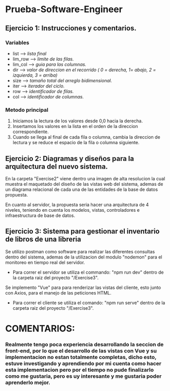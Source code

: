 # Prueba-Software-Engineer

## Ejercicio 1: Instrucciones y comentarios.

### Variables
- list --> *lista final*
- lim_row --> *limite de las filas.*
- lim_col --> *guia para las columnas.*
- dir --> *valor de direccion en el recorrido ( 0 = derecha, 1= abajo, 2 = izquierda, 3 = arriba)*
- size --> *tamaño total del arreglo bidimensional.*
- iter --> *iterador del ciclo.*
- row --> *identificador de filas.*
- col --> *identificador de columnas.*

### Metodo principal
1. Iniciamos la lectura de los valores desde 0,0 hacia la derecha.
2. Insertamos los valores en la lista en el orden de la direccion correspondiente.
3. Cuando se llega al final de cada fila o columna, cambia la direccion de lectura y se reduce el espacio de la fila o columna siguiente.

## Ejercicio 2: Diagramas y diseños para la arquitectura del nuevo sistema.

En la carpeta "Exercise2" viene dentro una imagen de alta resolucion la cual muestra el maquetado del diseño de las vistas web del sistema, ademas de un diagrama relacional de cada una de las entidades de la base de datos propuesta.

En cuanto al servidor, la propuesta seria hacer una arquitectura de 4 niveles, teniendo en cuenta los modelos, vistas, controladores e infraestructura de base de datos.

## Ejercicio 3: Sistema para gestionar el inventario de libros de una libreria

Se utilizo postman como software para realizar las diferentes consultas dentro del sistema, ademas de la utilizacion del modulo "nodemon" para el monitoreo en tiempo real del servidor.
- Para correr el servidor se utiliza el commando: "npm run dev" dentro de la carpeta raiz del proyecto "/Exercise3".

Se implemento "Vue" para para renderizar las vistas del cliente, esto junto con Axios, para el manejo de las peticiones HTML.
- Para correr el cliente se utiliza el comando: "npm run serve" dentro de la carpeta raiz del proyecto "/Exercise3".

# COMENTARIOS:
### Realmente tengo poca experiencia desarrollando la seccion de front-end, por lo que el desarrollo de las vistas con Vue y su implementacion no estan totalmente completas, dicho esto, estuve investigando y aprendiendo por mi cuenta como hacer esta implementacion pero por el tiempo no pude finalizarlo como me gustaria, pero es uy interesante y me gustaria poder aprenderlo mejor.
